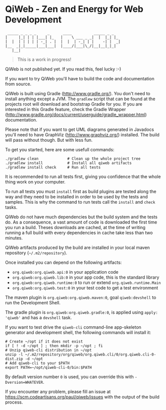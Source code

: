 # QiWeb - Zen and Energy for Web Development

     _____ _ _ _ _     _      ____          _____ _ _
    |     |_| | | |___| |_   |    \ ___ _ _|  |  |_| |_
    |  |  | | | | | -_| . |  |  |  | -_| | |    -| |  _|
    |__  _|_|_____|___|___|  |____/|___|\_/|__|__|_|_|
       |__|

> This is a work in progress!

QiWeb is not published yet. If you read this, feel lucky :-)

If you want to try QiWeb you'll have to build the code and documentation from
source.

QiWeb is built using Gradle (http://www.gradle.org/). You don't need to
install anything except a JVM. The `gradlew` script that can be found at the
projects root will download and bootstrap Gradle for you. If you are
interested in this Gradle feature, check the Gradle Wrapper
(http://www.gradle.org/docs/current/userguide/gradle_wrapper.html)
documentation.

Please note that if you want to get UML diagrams generated in Javadocs you'll
need to have GraphViz (http://www.graphviz.org/) installed. The build will pass
without though. But with less fun.

To get you started, here are some usefull commands:

    ./gradlew clean             # Clean up the whole project tree
    ./gradlew install           # Install all qiweb artifacts
    ./gradlew install check     # Run all tests

It is recommended to run all tests first, giving you confidence that the whole
thing work on your computer.

To run all tests you must `install` first as build plugins are tested along the
way and they need to be installed in order to be used by the tests and samples.
This is why the command to run tests call the `install` and `check` tasks.

QiWeb do not have much dependencies but the build system and the tests do.
As a consequence, a vast amount of code is downloaded the first time you
run a build. Theses downloads are cached, at the time of writing running a
full build with every dependencies in cache take less than two minutes.

QiWeb artifacts produced by the build are installed in your local maven
repository (`~/.m2/repository`).

Once installed you can depend on the following artifacts:

- `org.qiweb:org.qiweb.api:0` in your application code
- `org.qiweb:org.qiweb.lib:0` in your app code, this is the standard library
- `org.qiweb:org.qiweb.runtime:0` to run or extend `org.qiweb.runtime.Main`
- `org.qiweb:org.qiweb.test:0` in your test code to get a test environment

The maven plugin is `org.qiweb:org.qiweb.maven:0`, goal `qiweb:devshell` to run the
Development Shell.

The gradle plugin is `org.qiweb:org.qiweb.gradle:0`, is applied using
`apply: 'qiweb'` and has a `devshell` task.

If you want to test drive the `qiweb-cli` command-line app-skeleton generator
and development shell, the following commands will install it:

    # Create ~/opt if it does not exist
    if [ ! -d ~/opt ] ; then mkdir -p ~/opt ; fi
    # Unzip qiweb-cli distribution in ~/opt
    unzip -l ~/.m2/repository/org/qiweb/org.qiweb.cli/0/org.qiweb.cli-0-dist.zip -d ~/opt
    # Add qiweb-cli to your $PATH
    export PATH=~/opt/qiweb-cli-0/bin:$PATH

By default version number `0` is used, you can override this with
`-Dversion=WHATEVER`.

If you encounter any problem, please fill an issue at
https://scm.codeartisans.org/paul/qiweb/issues with the output of the build
process.
